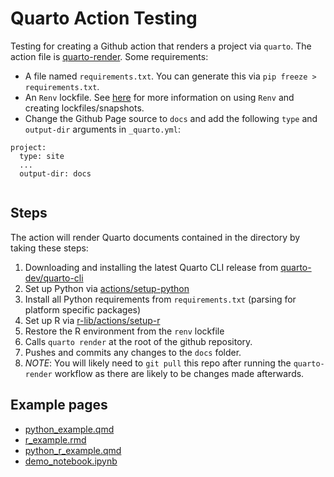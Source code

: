# Quarto Action Testing

Testing for creating a Github action that renders a project via `quarto`. The action file is [quarto-render](.github/workflows/quarto-render.yml). Some requirements:

* A file named `requirements.txt`. You can generate this via `pip freeze > requirements.txt`.
* An `Renv` lockfile. See [here](https://rstudio.github.io/renv/articles/renv.html#workflow-1) for more information on using `Renv` and creating lockfiles/snapshots.
* Change the Github Page source to `docs` and add the following `type` and `output-dir` arguments in `_quarto.yml`:

```
project:
  type: site
  ...
  output-dir: docs
	
```


## Steps

The action will render Quarto documents contained in the directory by taking these steps:

1. Downloading and installing the latest Quarto CLI release from [quarto-dev/quarto-cli](https://github.com/quarto-dev/quarto-cli)
2. Set up Python via [actions/setup-python](https://github.com/actions/setup-python)
3. Install all Python requirements from `requirements.txt` (parsing for platform specific packages)
4. Set up R via [r-lib/actions/setup-r](https://github.com/r-lib/actions/tree/master/setup-r)
5. Restore the R environment from the `renv` lockfile
6. Calls `quarto render` at the root of the github repository.
7. Pushes and commits any changes to the `docs` folder.
8. *NOTE*: You will likely need to `git pull` this repo after running the `quarto-render` workflow as there are likely to be changes made afterwards.


## Example pages

* [python_example.qmd](python_example.qmd)
* [r_example.rmd](r_example.Rmd)
* [python_r_example.qmd](python_r_example.qmd)
* [demo_notebook.ipynb](demo_notebook.ipynb)


